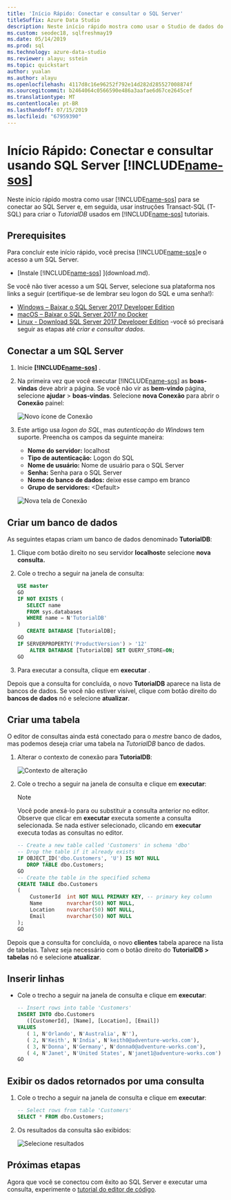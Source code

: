```yaml
---
title: 'Início Rápido: Conectar e consultar o SQL Server'
titleSuffix: Azure Data Studio
description: Neste início rápido mostra como usar o Studio de dados do Azure para se conectar ao SQL Server e executar uma consulta
ms.custom: seodec18, sqlfreshmay19
ms.date: 05/14/2019
ms.prod: sql
ms.technology: azure-data-studio
ms.reviewer: alayu; sstein
ms.topic: quickstart
author: yualan
ms.author: alayu
ms.openlocfilehash: 4117d8c16e96252f792e14d282d285527008874f
ms.sourcegitcommit: b2464064c0566590e486a3aafae6d67ce2645cef
ms.translationtype: MT
ms.contentlocale: pt-BR
ms.lasthandoff: 07/15/2019
ms.locfileid: "67959390"
---
```

# <a name="quickstart-connect-and-query-sql-server-using-includename-sosincludesname-sos-shortmd"></a>Início Rápido: Conectar e consultar usando SQL Server [!INCLUDE[name-sos](../includes/name-sos-short.md)]
Neste início rápido mostra como usar [!INCLUDE[name-sos](../includes/name-sos-short.md)] para se conectar ao SQL Server e, em seguida, usar instruções Transact-SQL (T-SQL) para criar o *TutorialDB* usados em [!INCLUDE[name-sos](../includes/name-sos-short.md)] tutoriais.

## <a name="prerequisites"></a>Prerequisites

Para concluir este início rápido, você precisa [!INCLUDE[name-sos](../includes/name-sos-short.md)]e o acesso a um SQL Server.

- [Instale [!INCLUDE[name-sos](../includes/name-sos-short.md)] ](download.md).

Se você não tiver acesso a um SQL Server, selecione sua plataforma nos links a seguir (certifique-se de lembrar seu logon do SQL e uma senha!):
- [Windows – Baixar o SQL Server 2017 Developer Edition](https://www.microsoft.com/sql-server/sql-server-downloads)
- [macOS – Baixar o SQL Server 2017 no Docker](https://docs.microsoft.com/sql/linux/quickstart-install-connect-docker)
- [Linux - Download SQL Server 2017 Developer Edition](https://docs.microsoft.com/sql/linux/sql-server-linux-overview#install) -você só precisará seguir as etapas até *criar e consultar dados*.


## <a name="connect-to-a-sql-server"></a>Conectar a um SQL Server

   
1. Inicie **[!INCLUDE[name-sos](../includes/name-sos-short.md)]** .
1. Na primeira vez que você executar [!INCLUDE[name-sos](../includes/name-sos-short.md)] as **boas-vindas** deve abrir a página. Se você não vir as **bem-vindo** página, selecione **ajudar** > **boas-vindas**. Selecione **nova Conexão** para abrir o **Conexão** painel:
   
   ![Novo ícone de Conexão](media/quickstart-sql-server/new-connection-icon.png)

1. Este artigo usa *logon do SQL*, mas *autenticação do Windows* tem suporte. Preencha os campos da seguinte maneira:
 
    - **Nome do servidor:** localhost
    - **Tipo de autenticação:** Logon do SQL  
    - **Nome de usuário:** Nome de usuário para o SQL Server  
    - **Senha:** Senha para o SQL Server  
    - **Nome do banco de dados:** deixe esse campo em branco 
    - **Grupo de servidores:** \<Default\>  

   ![Nova tela de Conexão](media/quickstart-sql-server/new-connection-screen.png)



## <a name="create-a-database"></a>Criar um banco de dados

As seguintes etapas criam um banco de dados denominado **TutorialDB**:

1. Clique com botão direito no seu servidor **localhost**e selecione **nova consulta.**
1. Cole o trecho a seguir na janela de consulta: 

   ```sql
   USE master
   GO
   IF NOT EXISTS (
      SELECT name
      FROM sys.databases
      WHERE name = N'TutorialDB'
   )
      CREATE DATABASE [TutorialDB];
   GO
   IF SERVERPROPERTY('ProductVersion') > '12'
       ALTER DATABASE [TutorialDB] SET QUERY_STORE=ON;
   GO
   ```
1. Para executar a consulta, clique em **executar** .

Depois que a consulta for concluída, o novo **TutorialDB** aparece na lista de bancos de dados. Se você não estiver visível, clique com botão direito do **bancos de dados** nó e selecione **atualizar**.


## <a name="create-a-table"></a>Criar uma tabela

O editor de consultas ainda está conectado para o *mestre* banco de dados, mas podemos deseja criar uma tabela na *TutorialDB* banco de dados. 

1. Alterar o contexto de conexão para **TutorialDB**:

   ![Contexto de alteração](media/quickstart-sql-server/change-context.png)



1. Cole o trecho a seguir na janela de consulta e clique em **executar**:

   > [!NOTE]
   > Você pode anexá-lo para ou substituir a consulta anterior no editor. Observe que clicar em **executar** executa somente a consulta selecionada. Se nada estiver selecionado, clicando em **executar** executa todas as consultas no editor.

   ```sql
   -- Create a new table called 'Customers' in schema 'dbo'
   -- Drop the table if it already exists
   IF OBJECT_ID('dbo.Customers', 'U') IS NOT NULL
      DROP TABLE dbo.Customers;
   GO
   -- Create the table in the specified schema
   CREATE TABLE dbo.Customers
   (
       CustomerId  int NOT NULL PRIMARY KEY, -- primary key column
       Name        nvarchar(50) NOT NULL,
       Location    nvarchar(50) NOT NULL,
       Email       nvarchar(50) NOT NULL
   );
   GO
   ```

Depois que a consulta for concluída, o novo **clientes** tabela aparece na lista de tabelas. Talvez seja necessário com o botão direito do **TutorialDB > tabelas** nó e selecione **atualizar**.

## <a name="insert-rows"></a>Inserir linhas

- Cole o trecho a seguir na janela de consulta e clique em **executar**:

   ```sql
   -- Insert rows into table 'Customers'
   INSERT INTO dbo.Customers
      ([CustomerId], [Name], [Location], [Email])
   VALUES
      ( 1, N'Orlando', N'Australia', N''),
      ( 2, N'Keith', N'India', N'keith0@adventure-works.com'),
      ( 3, N'Donna', N'Germany', N'donna0@adventure-works.com'),
      ( 4, N'Janet', N'United States', N'janet1@adventure-works.com')
   GO
   ```



## <a name="view-the-data-returned-by-a-query"></a>Exibir os dados retornados por uma consulta
1. Cole o trecho a seguir na janela de consulta e clique em **executar**:

   ```sql
   -- Select rows from table 'Customers'
   SELECT * FROM dbo.Customers;
   ```

1. Os resultados da consulta são exibidos:

   ![Selecione resultados](media/quickstart-sql-server/select-results.png)


## <a name="next-steps"></a>Próximas etapas
Agora que você se conectou com êxito ao SQL Server e executar uma consulta, experimente o [tutorial do editor de código](tutorial-sql-editor.md).


